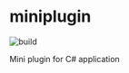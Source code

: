 miniplugin 
==========

![build](https://ci.appveyor.com/api/projects/status/kdu68w5ley5pwbqu?svg=true)

Mini plugin for C# application
